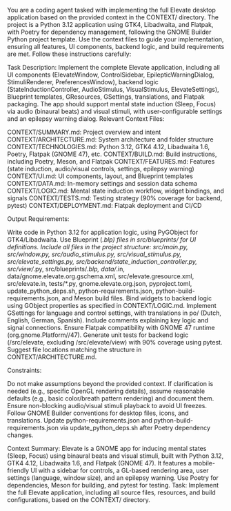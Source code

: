 You are a coding agent tasked with implementing the full Elevate desktop application based on the provided context in the CONTEXT/ directory. The project is a Python 3.12 application using GTK4, Libadwaita, and Flatpak, with Poetry for dependency management, following the GNOME Builder Python project template. Use the context files to guide your implementation, ensuring all features, UI components, backend logic, and build requirements are met. Follow these instructions carefully:

Task Description: Implement the complete Elevate application, including all UI components (ElevateWindow, ControlSidebar, EpilepticWarningDialog, StimuliRenderer, PreferencesWindow), backend logic (StateInductionController, AudioStimulus, VisualStimulus, ElevateSettings), Blueprint templates, GResources, GSettings, translations, and Flatpak packaging. The app should support mental state induction (Sleep, Focus) via audio (binaural beats) and visual stimuli, with user-configurable settings and an epilepsy warning dialog.
Relevant Context Files:

CONTEXT/SUMMARY.md: Project overview and intent
CONTEXT/ARCHITECTURE.md: System architecture and folder structure
CONTEXT/TECHNOLOGIES.md: Python 3.12, GTK4 4.12, Libadwaita 1.6, Poetry, Flatpak (GNOME 47), etc.
CONTEXT/BUILD.md: Build instructions, including Poetry, Meson, and Flatpak
CONTEXT/FEATURES.md: Features (state induction, audio/visual controls, settings, epilepsy warning)
CONTEXT/UI.md: UI components, layout, and Blueprint templates
CONTEXT/DATA.md: In-memory settings and session data schema
CONTEXT/LOGIC.md: Mental state induction workflow, widget bindings, and signals
CONTEXT/TESTS.md: Testing strategy (90% coverage for backend, pytest)
CONTEXT/DEPLOYMENT.md: Flatpak deployment and CI/CD

Output Requirements:

Write code in Python 3.12 for application logic, using PyGObject for GTK4/Libadwaita.
Use Blueprint (*.blp) files in src/blueprints/ for UI definitions.
Include all files in the project structure: src/main.py, src/window.py, src/audio_stimulus.py, src/visual_stimulus.py, src/elevate_settings.py, src/backend/state_induction_controller.py, src/view/*.py, src/blueprints/*.blp, data/*.in, data/gnome.elevate.org.gschema.xml, src/elevate.gresource.xml, src/elevate.in, tests/*.py, gnome.elevate.org.json, pyproject.toml, update_python_deps.sh, python-requirements.json, python-build-requirements.json, and Meson build files.
Bind widgets to backend logic using GObject properties as specified in CONTEXT/LOGIC.md.
Implement GSettings for language and control settings, with translations in po/ (Dutch, English, German, Spanish).
Include comments explaining key logic and signal connections.
Ensure Flatpak compatibility with GNOME 47 runtime (org.gnome.Platform//47).
Generate unit tests for backend logic (/src/elevate, excluding /src/elevate/view) with 90% coverage using pytest.
Suggest file locations matching the structure in CONTEXT/ARCHITECTURE.md.

Constraints:

Do not make assumptions beyond the provided context.
If clarification is needed (e.g., specific OpenGL rendering details), assume reasonable defaults (e.g., basic color/breath pattern rendering) and document them.
Ensure non-blocking audio/visual stimuli playback to avoid UI freezes.
Follow GNOME Builder conventions for desktop files, icons, and translations.
Update python-requirements.json and python-build-requirements.json via update_python_deps.sh after Poetry dependency changes.

Context Summary: Elevate is a GNOME app for inducing mental states (Sleep, Focus) using binaural beats and visual stimuli, built with Python 3.12, GTK4 4.12, Libadwaita 1.6, and Flatpak (GNOME 47). It features a mobile-friendly UI with a sidebar for controls, a GL-based rendering area, user settings (language, window size), and an epilepsy warning. Use Poetry for dependencies, Meson for building, and pytest for testing.
Task: Implement the full Elevate application, including all source files, resources, and build configurations, based on the CONTEXT/ directory.
